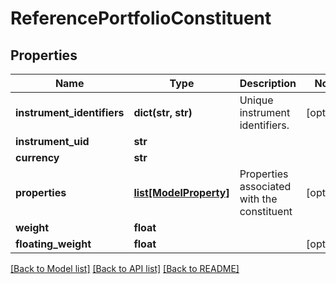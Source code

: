 # ReferencePortfolioConstituent

## Properties
Name | Type | Description | Notes
------------ | ------------- | ------------- | -------------
**instrument_identifiers** | **dict(str, str)** | Unique instrument identifiers. | [optional] 
**instrument_uid** | **str** |  | 
**currency** | **str** |  | 
**properties** | [**list[ModelProperty]**](ModelProperty.md) | Properties associated with the constituent | [optional] 
**weight** | **float** |  | 
**floating_weight** | **float** |  | [optional] 

[[Back to Model list]](../README.md#documentation-for-models) [[Back to API list]](../README.md#documentation-for-api-endpoints) [[Back to README]](../README.md)


